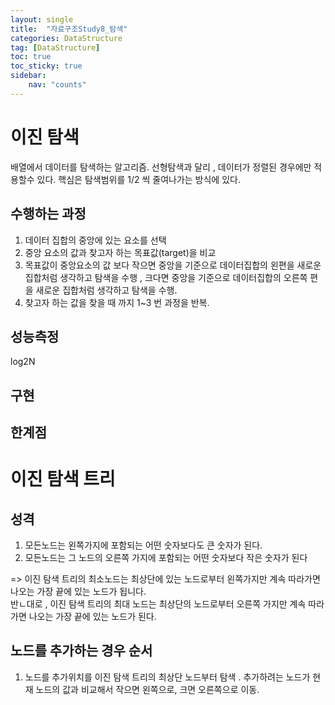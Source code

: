 ```yaml
---
layout: single
title:  "자료구조Study8_탐색"
categories: DataStructure
tag: [DataStructure]
toc: true
toc_sticky: true
sidebar:
    nav: "counts"
---
```



# 이진 탐색
배열에서 데이터를 탐색하는 알고리즘. 선형탐색과 달리 , 데이터가 정렬된 경우에만 적용할수 있다.
핵심은 탐색범위를 1/2 씩 줄여나가는 방식에 있다.

## 수행하는 과정

1. 데이터 집합의 중앙에 있는 요소를 선택
2. 중앙 요소의 값과 찾고자 하는 목표값(target)을 비교
3. 목표값이 중앙요소의 값 보다 작으면 중앙을 기준으로 데이터집합의 왼편을 새로운 집합처럼 생각하고 탐색을 수행 ,
    크다면 중앙을 기준으로 데이터집합의 오른쪽 편을 새로운 집합처럼 생각하고 탐색을 수행.
4. 찾고자 하는 값을 찾을 때 까지 1~3 번 과정을 반복.

## 성능측정

log2N
## 구현

## 한계점

# 이진 탐색 트리

## 성격
1. 모든노드는 왼쪽가지에 포함되는 어떤 숫자보다도 큰 숫자가 된다.
2. 모든노드는 그 노드의 오른쪽 가지에 포함되는 어떤 숫자보다 작은 숫자가 된다
   
=> 이진 탐색 트리의 최소노드는 최상단에 있는 노드로부터 왼쪽가지만 계속 따라가면 나오는 가장 끝에 있는 노드가 됩니다.   
반ㄴ대로 , 이진 탐색 트리의 최대 노드는 최상단의 노드로부터 오른쪽 가지만 계속 따라가면 나오는 가장 끝에 있는 노드가 된다.

## 노드를 추가하는 경우 순서
1. 노드를 추가위치를 이진 탐색 트리의 최상단 노드부터 탐색 . 추가하려는 노드가 현재 노드의 값과 비교해서 작으면 왼쪽으로, 크면 오른쪽으로 이동. 